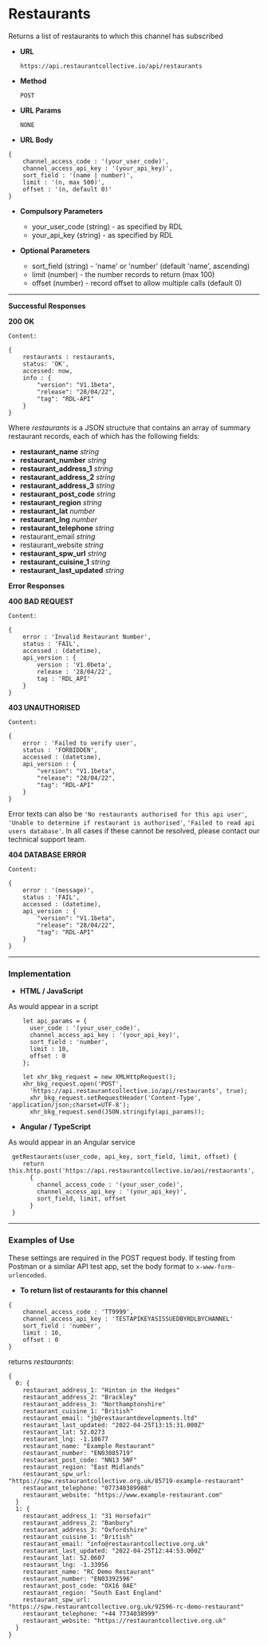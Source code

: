 # Restaurants

Returns a list of restaurants to which this channel has subscribed

* **URL**

  `https://api.restaurantcollective.io/api/restaurants`

* **Method**

  `POST`
  
* **URL Params**

  `NONE`

* **URL Body**

```
{ 
    channel_access_code : '(your_user_code)',
    channel_access_api_key : '(your_api_key)',
    sort_field : '(name | number)',
    limit : '(n, max 500)',
    offset : '(n, default 0)'
}
```

* **Compulsory Parameters**

    * your_user_code (string) - as specified by RDL
    * your_api_key (string) - as specified by RDL


* **Optional Parameters**

  * sort_field (string) - 'name' or 'number' (default 'name', ascending)
  * limit (number) - the number records to return (max 100)
  * offset (number) - record offset to allow multiple calls (default 0)  
    

---

**Successful Responses**

**200 OK**

    Content:

```
{    
    restaurants : restaurants,
    status: 'OK',
    accessed: now,
    info : {
        "version": "V1.1beta",
        "release": "28/04/22",
        "tag": "RDL-API"
    }
}
```
Where *restaurants* is a JSON structure that contains an array of summary restaurant records, each of which has the following fields:

- **restaurant_name** *string*
- **restaurant_number** *string*
- **restaurant_address_1** *string*
- **restaurant_address_2** *string*
- **restaurant_address_3** *string*
- **restaurant_post_code** *string*
- **restaurant_region** *string*
- **restaurant_lat** *number*
- **restaurant_lng** *number*
- **restaurant_telephone** *string*
- restaurant_email *string*
- restaurant_website *string*
- **restaurant_spw_url** *string*
- **restaurant_cuisine_1** *string*
- **restaurant_last_updated** *string*



**Error Responses**

**400 BAD REQUEST**

    Content:

```
{
    error : 'Invalid Restaurant Number',
    status : 'FAIL',
    accessed : (datetime),
    api_version : {
        version : 'V1.0beta',
        release : '28/04/22',
        tag : 'RDL_API'
    }
}
```

**403 UNAUTHORISED**

    Content:

```
{
    error : 'Failed to verify user',
    status : 'FORBIDDEN',
    accessed : (datetime),
    api_version : {
        "version": "V1.1beta",
        "release": "28/04/22",
        "tag": "RDL-API"
    }
}
```
Error texts can also be `'No restaurants authorised for this api user'`, 
`'Unable to determine if restaurant is authorised'`, `'Failed to read api users database'`. In all cases if these cannot be resolved, please contact our technical support team.



**404 DATABASE ERROR**

    Content:

```
{
    error : '(message)',
    status : 'FAIL',
    accessed : (datetime),
    api_version : {
        "version": "V1.1beta",
        "release": "28/04/22",
        "tag": "RDL-API"
    }
}
```
---


### Implementation



* **HTML / JavaScript**

As would appear in a script
```
    let api_params = {
      user_code : '(your_user_code)',
      channel_access_api_key : '(your_api_key)', 
      sort_field : 'number',
      limit : 10,
      offset : 0
    };

    let xhr_bkg_request = new XMLHttpRequest();
    xhr_bkg_request.open('POST',
      'https://api.restaurantcollective.io/api/restaurants', true);
      xhr_bkg_request.setRequestHeader('Content-Type', 'application/json;charset=UTF-8');
      xhr_bkg_request.send(JSON.stringify(api_params));
```

* **Angular / TypeScript**

As would appear in an Angular service

```
 getRestaurants(user_code, api_key, sort_field, limit, offset) {
    return this.http.post('https://api.restaurantcollective.io/aoi/restaurants',
      { 
        channel_access_code : '(your_user_code)',
        channel_access_api_key : '(your_api_key)', 
        sort_field, limit, offset
      }
 }
```
---


### Examples of Use

These settings are required in the POST request body. If testing from Postman or a similar API test app, set the body format to `x-www-form-urlencoded`.

* **To return list of restaurants for this channel**
```
{ 
    channel_access_code : 'TT9999',
    channel_access_api_key : 'TESTAPIKEYASISSUEDBYRDLBYCHANNEL'
    sort_field : 'number',
    limit : 10,
    offset : 0
}
```
returns *restaurants*:

```
{
  0: {
    restaurant_address_1: "Hinton in the Hedges"
    restaurant_address_2: "Brackley"
    restaurant_address_3: "Northamptonshire"
    restaurant_cuisine_1: "British"
    restaurant_email: "jb@restaurantdevelopments.ltd"
    restaurant_last_updated: "2022-04-25T13:15:31.000Z"
    restaurant_lat: 52.0273
    restaurant_lng: -1.18677
    restaurant_name: "Example Restaurant"
    restaurant_number: "EN03085719"
    restaurant_post_code: "NN13 5NF"
    restaurant_region: "East Midlands"
    restaurant_spw_url: "https://spw.restaurantcollective.org.uk/85719-example-restaurant"
    restaurant_telephone: "077340389988"
    restaurant_website: "https://www.example-restaurant.com"
  }
  1: {
    restaurant_address_1: "31 Horsefair"
    restaurant_address_2: "Banbury"
    restaurant_address_3: "Oxfordshire"
    restaurant_cuisine_1: "British"
    restaurant_email: "info@restaurantcollective.org.uk"
    restaurant_last_updated: "2022-04-25T12:44:53.000Z"
    restaurant_lat: 52.0607
    restaurant_lng: -1.33956
    restaurant_name: "RC Demo Restaurant"
    restaurant_number: "EN03392596"
    restaurant_post_code: "OX16 0AE"
    restaurant_region: "South East England"
    restaurant_spw_url: "https://spw.restaurantcollective.org.uk/92596-rc-demo-restaurant"
    restaurant_telephone: "+44 7734038999"
    restaurant_website: "https://restaurantcollective.org.uk"
  }
}
```
